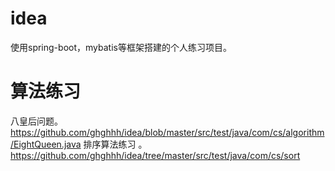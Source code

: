 # idea

使用spring-boot，mybatis等框架搭建的个人练习项目。

# 算法练习

八皇后问题。
https://github.com/ghghhh/idea/blob/master/src/test/java/com/cs/algorithm/EightQueen.java
排序算法练习 。
https://github.com/ghghhh/idea/tree/master/src/test/java/com/cs/sort

